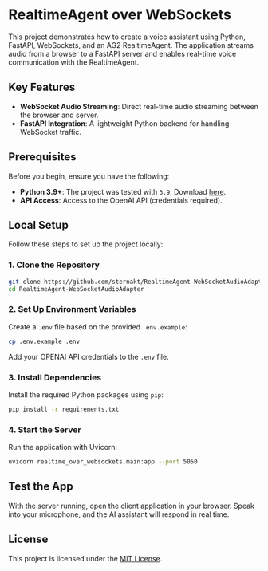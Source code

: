 
# **RealtimeAgent over WebSockets**

This project demonstrates how to create a voice assistant using Python, FastAPI, WebSockets, and an AG2 RealtimeAgent. The application streams audio from a browser to a FastAPI server and enables real-time voice communication with the RealtimeAgent.

## **Key Features**
- **WebSocket Audio Streaming**: Direct real-time audio streaming between the browser and server.
- **FastAPI Integration**: A lightweight Python backend for handling WebSocket traffic.

## **Prerequisites**

Before you begin, ensure you have the following:
- **Python 3.9+**: The project was tested with `3.9`. Download [here](https://www.python.org/downloads/).
- **API Access**: Access to the OpenAI API (credentials required).

## **Local Setup**

Follow these steps to set up the project locally:

### **1. Clone the Repository**
```bash
git clone https://github.com/sternakt/RealtimeAgent-WebSocketAudioAdapter.git
cd RealtimeAgent-WebSocketAudioAdapter
```

### **2. Set Up Environment Variables**
Create a `.env` file based on the provided `.env.example`:
```bash
cp .env.example .env
```
Add your OPENAI API credentials to the `.env` file.

### **3. Install Dependencies**
Install the required Python packages using `pip`:
```bash
pip install -r requirements.txt
```

### **4. Start the Server**
Run the application with Uvicorn:
```bash
uvicorn realtime_over_websockets.main:app --port 5050
```

## **Test the App**
With the server running, open the client application in your browser. Speak into your microphone, and the AI assistant will respond in real time.

## **License**
This project is licensed under the [MIT License](LICENSE).
